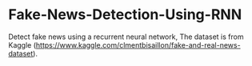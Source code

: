# Fake-News-Detection-Using-RNN
Detect fake news using a recurrent neural network, The dataset is from Kaggle (https://www.kaggle.com/clmentbisaillon/fake-and-real-news-dataset). 
